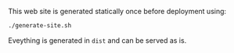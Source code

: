 This web site is generated statically once before deployment using:
```bash
./generate-site.sh
```
Eveything is generated in `dist` and can be served as is.
